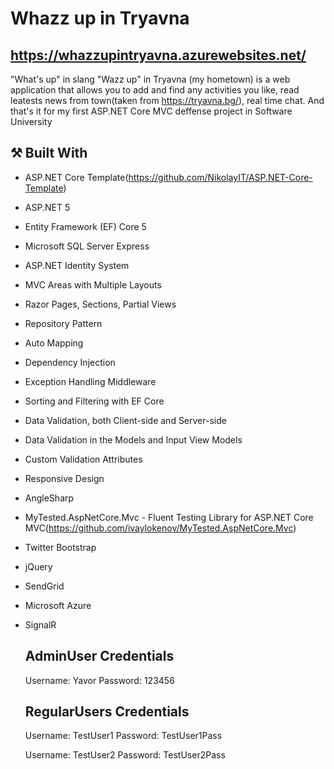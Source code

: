 # Whazz up in Tryavna
## https://whazzupintryavna.azurewebsites.net/
"What's up" in slang "Wazz up" in Tryavna (my hometown) is a web application that allows you to add and find any activities you like, read leatests news from town(taken from https://tryavna.bg/), 
real time chat. And that's it for my first ASP.NET Core MVC deffense project in Software University

## :hammer_and_pick: Built With
- ASP.NET Core Template(https://github.com/NikolayIT/ASP.NET-Core-Template)
- ASP.NET 5
- Entity Framework (EF) Core 5
- Microsoft SQL Server Express
- ASP.NET Identity System
- MVC Areas with Multiple Layouts
- Razor Pages, Sections, Partial Views
- Repository Pattern
- Auto Мapping
- Dependency Injection
- Exception Handling Middleware
- Sorting and Filtering with EF Core
- Data Validation, both Client-side and Server-side
- Data Validation in the Models and Input View Models
- Custom Validation Attributes
- Responsive Design
- AngleSharp
- MyTested.AspNetCore.Mvc - Fluent Testing Library for ASP.NET Core MVC(https://github.com/ivaylokenov/MyTested.AspNetCore.Mvc)
- Twitter Bootstrap 
- jQuery
- SendGrid
- Microsoft Azure
- SignalR

  
  ## AdminUser Credentials
  Username: Yavor
  Password: 123456
  
  ## RegularUsers Credentials
  Username: TestUser1
  Password: TestUser1Pass
  
  Username: TestUser2
  Password: TestUser2Pass
